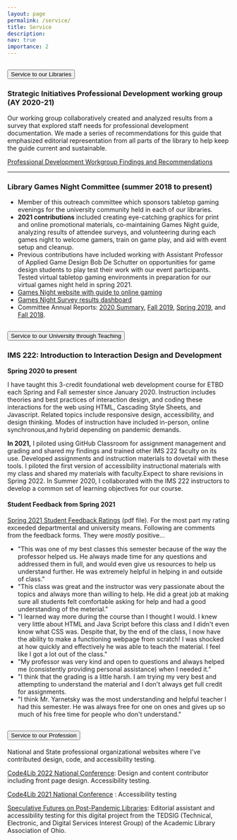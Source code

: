 ```yaml
---
layout: page
permalink: /service/
title: Service
description:
nav: true
importance: 2
---
```

<div class="accordion" id="service-accordion">

  <!-- LIBRARIES -->

  <div class="card">
    <div class="card-header" id="headingOne">
      <h2 class="mb-0">
        <button class="btn btn-link btn-block text-left" type="button" data-toggle="collapse" data-target="#collapseOne" aria-expanded="true" aria-controls="collapseOne">
          Service to our Libraries
        </button>
      </h2>
    </div>
    <div id="collapseOne" class="collapse" aria-labelledby="headingOne" data-parent="#service-accordion">
      <div class="card-body">
        <h3 id="professional-development-working-group">Strategic Initiatives Professional Development working group (AY
          2020-21)</h3>
        <p>Our working group collaboratively created and analyzed results from a survey that explored staff needs for professional development documentation. We made a series of recommendations for this guide that emphasized editorial representation from all parts of the library to help keep the guide current and sustainable.</p>
        <p><a href="https://drive.google.com/file/d/1Ptw1w1uspJTyH6wZ9mS1p1HWflu2XqVs/view?usp=sharing">Professional Development Workgroup Findings and Recommendations</a></p>
        <hr />
        <h3 id="library-games-night-committee">Library Games Night Committee (summer 2018 to present)</h3>
        <ul>
          <li>Member of this outreach committee which sponsors tabletop gaming evenings for the university community held in each of our libraries.</li>
          <li><strong>2021 contributions</strong> included creating eye-catching graphics for print and online promotional materials, co-maintaining Games Night guide, analyzing results of attendee surveys, and volunteering during each games night to welcome gamers, train on game play, and aid with event setup and cleanup.</li>
          <li>Previous contributions have included working with Assistant Professor of Applied Game Design Bob De Schutter on opportunities for game design students to play test their work with our event participants. Tested virtual tabletop gaming environments in preparation for our virtual games night held in spring 2021.</li> 
          <li><a href="https://libguides.lib.miamioh.edu/board-games">Games Night website with guide to online gaming</a></li>
          <li><a href="https://muohio.libinsight.com/games-night">Games Night Survey results dashboard</a>
          <li>Committee Annual Reports: <a href="https://drive.google.com/file/d/1I0G0UQup3xqG2Jbt6mxq2gKnCr1FZegu/view?usp=sharing">2020 Summary</a>, <a href="https://drive.google.com/file/d/19G0hzjyJe5Ym1Xq_GLdsd85GBHfXBdXS/view?usp=sharing">Fall 2019</a>, <a href="https://drive.google.com/file/d/1P0VJe74XjairJqzyKVuRQWipKO1Ek1YH/view?usp=sharing">Spring 2019</a>, and <a href="https://drive.google.com/file/d/1khlma_KuCudmOBDFKRhKStqgPk7FGNM-/view?usp=sharing">Fall 2018</a>.
          </li>
        </ul>
        </div>
        </div>
        </div>

  <!-- UNIVERSITY -->

  <div class="card">
    <div class="card-header" id="headingTwo">
      <h2 class="mb-0">
        <button class="btn btn-link btn-block text-left collapsed" type="button" data-toggle="collapse"
          data-target="#collapseTwo" aria-expanded="false" aria-controls="collapseTwo">
          Service to our University through Teaching
        </button>
      </h2>
    </div>
    <div id="collapseTwo" class="collapse" aria-labelledby="headingTwo" data-parent="#service-accordion">
      <div class="card-body">
        <h3 id="ims-222">IMS 222: Introduction to Interaction Design and Development</h3>
        <p><strong>Spring 2020 to present</strong></p>
        <p>I have taught this 3-credit foundational web development course for ETBD each Spring and Fall semester since January 2020. Instruction includes theories and best practices of interaction design, and coding these interactions for the web using HTML, Cascading Style Sheets, and Javascript. Related topics include responsive design, accessibility, and design thinking. Modes of instruction have included in-person, online synchronous,and hybrid depending on pandemic demands.</p>
        <p><strong>In 2021,</strong> I piloted using GitHub Classroom for assignment management and grading and shared my findings and trained other IMS 222 faculty on its use. Developed assignments and instruction materials to dovetail with these tools. I piloted the first version of accessibility instructional materials with my class and shared my materials with faculty.Expect to share revisions in Spring 2022. In Summer 2020, I collaborated with the IMS 222 instructors to develop a common set of learning objectives for our course.</p>
        <h4>Student Feedback from Spring 2021</h4>
        <p><a href="assets/pdf/IMS222A-Yarnetsky-202110-Ratings.pdf" download>Spring 2021 Student Feedback Ratings</a> (pdf file). For the most part my rating exceeded departmental and university means. Following are comments from the feedback forms. They were <em>mostly</em> positive...</p>
        <ul>
          <li>"This was one of my best classes this semester because of the way the professor helped us. He always made time for any questions and addressed them in full, and would even give us resources to help us understand further. He was extremely helpful in helping in and outside of class."</li>
          <li>"This class was great and the instructor was very passionate about the topics and always more than willing to help. He did a great job at making sure all students felt comfortable asking for help and had a good understanding of the meterial."</li>
          <li>"I learned way more during the course than I thought I would. I knew very little about HTML and Java Script before this class and I didn't even know what CSS was. Despite that, by the end of the class, I now have the ability to make a functioning webpage from scratch! I was shocked at how quickly and effectively he was able to teach the material. I feel like I got a lot out of the class."</li>
          <li>"My professor was very kind and open to questions and always helped me (consistently providing personal assistance) when I needed it."</li>
          <li>"I think that the grading is a little harsh. I am trying my very best and attempting to understand the material and I don't always get full credit for assignments.</li>
          <li>"I think Mr. Yarnetsky was the most understanding and helpful teacher I had this semester. He was always free for one on ones and gives up so much of his free time for people who don't understand."</li>
        </ul>
      </div>
    </div>
  </div>

  <!-- PROFESSION -->
  
  <div class="card">
    <div class="card-header" id="headingThree">
      <h2 class="mb-0">
        <button class="btn btn-link btn-block text-left collapsed" type="button" data-toggle="collapse"
          data-target="#collapseThree" aria-expanded="false" aria-controls="collapseThree">
          Service to our Profession
        </button>
      </h2>
    </div>
    <div id="collapseThree" class="collapse" aria-labelledby="headingThree" data-parent="#service-accordion">
      <div class="card-body">
        <p>National and State professional organizational websites where I’ve contributed design, code, and accessibility testing.</p>
        <p><a href="https://2022.code4lib.org/">Code4Lib 2022 National Conference</a>: Design and content contributor including front page design. Accessibility testing. </p>
        <p><a href="https://2021.code4lib.org/">Code4Lib 2021 National Conference</a> : Accessibility testing</p>
        <p><a href="https://futures.alaoweb.org/">Speculative Futures on Post-Pandemic Libraries</a>: Editorial assistant and accessibility testing for this digital project from the TEDSIG (Technical, Electronic, and Digital Services Interest Group) of the Academic Library Association of Ohio.</p>
      </div>
    </div>
  </div>
</div>